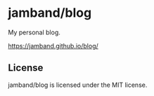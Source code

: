 # jamband/blog

My personal blog.

https://jamband.github.io/blog/

## License

jamband/blog is licensed under the MIT license.
